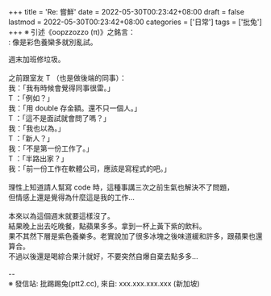 +++
title = 'Re: 嘗鮮'
date = 2022-05-30T00:23:42+08:00
draft = false
lastmod = 2022-05-30T00:23:42+08:00
categories = ['日常']
tags = ['批兔']
+++
※ 引述《oopzzozzo (π)》之銘言：<br>
: 像是彩色養欒多就別亂試。<br>

週末加班修垃圾。<br>
<br>
之前跟室友 T （也是做後端的同事）：<br>
我：「我有時候會覺得同事很雷。」<br>
T ：「例如？」<br>
我：「用 double 存金額。還不只一個人。」<br>
T ：「這不是面試就會問了嗎？」<br>
我：「我也以為。」<br>
T ：「新人？」<br>
我：「不是第一份工作了。」<br>
T ：「半路出家？」<br>
我：「前一份工作在軟體公司，應該是寫程式的吧。」<br>
<br>
理性上知道請人幫寫 code 時，這種事講三次之前生氣也解決不了問題，<br>
但情感上還是覺得為什麼這是我的工作…<br>
<br>
本來以為這個週末就要這樣沒了。<br>
結果晚上出去吃晚餐，點蘋果多多。拿到一杯上黃下紫的飲料。<br>
果不其然下層是紫色養樂多。老實說加了很多冰塊之後味道緩和許多，跟蘋果也還算合。<br>
不過以後還是喝綜合果汁就好，不要突然自爆自棄去點多多…<br>
<br>
--<br>
※ 發信站: 批踢踢兔(ptt2.cc), 來自: xxx.xxx.xxx.xxx (新加坡)<br>
